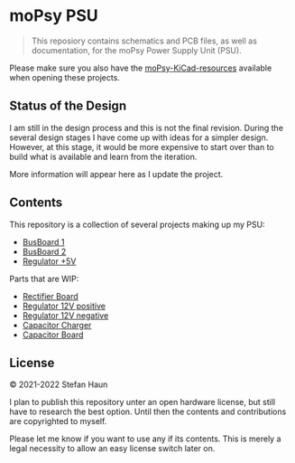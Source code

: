 # moPsy PSU

> This reposiory contains schematics and PCB files, as well as
> documentation, for the moPsy Power Supply Unit (PSU).

Please make sure you also have the
[moPsy-KiCad-resources](https://github.com/moPsy-project/moPsy-KiCad-resources)
available when opening these projects.

## Status of the Design

I am still in the design process and this is not the final revision.
During the several design stages I have come up with ideas for a simpler
design.
However, at this stage, it would be more expensive to start over than to
build what is available and learn from the iteration. 

More information will appear here as I update the project.

## Contents

This repository is a collection of several projects making up my PSU:

* [BusBoard 1](moPsy_BusBoard_1)
* [BusBoard 2](moPsy_BusBoard_2)
* [Regulator +5V](moPsy_Regulator_5Vpos_BusGate)

Parts that are WIP:

* [Rectifier Board](#11)
* [Regulator 12V positive](#12)
* [Regulator 12V negative](#13)
* [Capacitor Charger](#9)
* [Capacitor Board](#10)

## License

© 2021-2022 Stefan Haun

I plan to publish this repository unter an open hardware license, but still
have to research the best option. Until then the contents and contributions
are copyrighted to myself.

Please let me know if you want to use any if its contents. This is merely a
legal necessity to allow an easy license switch later on.

